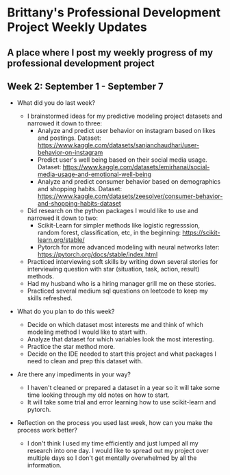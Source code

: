 # Brittany's Professional Development Project Weekly Updates
## A place where I post my weekly progress of my professional development project
	
 ## Week 2: September 1 - September 7
- What did you do last week?
  - I brainstormed ideas for my predictive modeling project datasets and narrowed it down to three:
    - Analyze and predict user behavior on instagram based on likes and postings. Dataset: https://www.kaggle.com/datasets/sanjanchaudhari/user-behavior-on-instagram
    - Predict user's well being based on their social media usage. Dataset: https://www.kaggle.com/datasets/emirhanai/social-media-usage-and-emotional-well-being
    - Analyze and predict consumer behavior based on demographics and shopping habits. Dataset: https://www.kaggle.com/datasets/zeesolver/consumer-behavior-and-shopping-habits-dataset
  - Did research on the python packages I would like to use and narrowed it down to two:
      - Scikit-Learn for simpler methods like logistic regresssion, random forest, classification, etc, in the beginning: https://scikit-learn.org/stable/
      - Pytorch for more advanced modeling with neural networks later: https://pytorch.org/docs/stable/index.html
  - Practiced interviewing soft skills by writing down several stories for interviewing question with star (situation, task, action, result) methods.
  - Had my husband who is a hiring manager grill me on these stories.
  - Practiced several medium sql questions on leetcode to keep my skills refreshed.
    
- What do you plan to do this week?
    - Decide on which dataset most interests me and think of which modeling method I would like to start with.
    - Analyze that dataset for which variables look the most interesting.
    - Practice the star method more.
    - Decide on the IDE needed to start this project and what packages I need to clean and prep this dataset with.
- Are there any impediments in your way?
    - I haven't cleaned or prepared a dataset in a year so it will take some time looking through my old notes on how to start.
    - It will take some trial and error learning how to use scikit-learn and pytorch. 
- Reflection on the process you used last week, how can you make the process work better?
    - I don't think I used my time efficiently and just lumped all my research into one day. I would like to spread out my project over multiple days so I don't get mentally overwhelmed by all the information.

